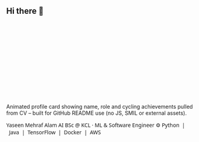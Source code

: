 ## Hi there 👋

<!--
**Neesay/Neesay** is a ✨ _special_ ✨ repository because its `README.md` (this file) appears on your GitHub profile.

Here are some ideas to get you started:

- 🔭 I’m currently working on ...
- 🌱 I’m currently learning ...
- 👯 I’m looking to collaborate on ...
- 🤔 I’m looking for help with ...
- 💬 Ask me about ...
- 📫 How to reach me: ...
- 😄 Pronouns: ...
- ⚡ Fun fact: ...
-->


<?xml version="1.0" encoding="UTF-8"?>
<svg  xmlns="http://www.w3.org/2000/svg"
      width="460" height="200" viewBox="0 0 460 200" role="img"
      aria-labelledby="title desc">
  <title id="title">Animated README card – Yaseen Mehraf Alam</title>
  <desc id="desc">
    Animated profile card showing name, role and cycling achievements pulled
    from CV – built for GitHub README use (no JS, SMIL or external assets).
  </desc>

  <!-- ----------  Styling & keyframes  ---------- -->
  <style>
    @keyframes slideFade {
      0%   { opacity:0; transform:translateY(10px); }
      10%  { opacity:1; transform:translateY(0);    }
      30%  { opacity:1; transform:translateY(0);    }
      40%  { opacity:0; transform:translateY(-10px);}
      100% { opacity:0; }
    }
    .achieve text {
      font: 600 13px/1.3 "Segoe UI", Ubuntu, sans-serif;
      fill:#f7f7f7;
      animation: slideFade 20s ease-in-out infinite;
    }
    text, tspan{ font-family:"Segoe UI", Ubuntu, sans-serif; }
  </style>

  <!-- ----------  Card background  ---------- -->
  <rect x="2" y="2" width="456" height="196" rx="16"
        fill="#0A192F" stroke="#64ffda" stroke-width="2"/>

  <!-- ----------  Static header section  ---------- -->
  <!-- Name -->
  <text x="30" y="60" font-size="28" font-weight="700" fill="#64ffda">
      Yaseen&nbsp;Mehraf&nbsp;Alam
  </text>

  <!-- Tagline -->
  <text x="32" y="90" font-size="15" fill="#8892B0">
    AI&nbsp;BSc&nbsp;@&nbsp;KCL&nbsp;·&nbsp;ML&nbsp;&amp;&nbsp;Software&nbsp;Engineer
  </text>

  <!-- Skills row -->
  <text x="30" y="120" font-size="13" fill="#CCD6F6">
    ⚙️&nbsp;Python&nbsp;&nbsp;|&nbsp;&nbsp;Java&nbsp;&nbsp;|&nbsp;&nbsp;TensorFlow&nbsp;&nbsp;|&nbsp;&nbsp;Docker&nbsp;&nbsp;|&nbsp;&nbsp;AWS
  </text>

  <!-- ----------  Cycling achievements  ---------- -->
  <!-- Each <g class="achieve"> holds one message;
       stagger animation-delay so they appear one after another -->
  <g class="achieve" style="animation-delay:0s"><text x="30" y="155">
    • Marshall Wace Scholar – £9.9 k merit award:contentReference[oaicite:0]{index=0}
  </text></g>

  <g class="achieve" style="animation-delay:5s"><text x="30" y="155">
    • Hyperloop Braking System Award ’24 (Global top prize):contentReference[oaicite:1]{index=1}
  </text></g>

  <g class="achieve" style="animation-delay:10s"><text x="30" y="155">
    • Rank 1st (60 peers) Goldman Sachs trading sim, £ PnL top 3:contentReference[oaicite:2]{index=2}
  </text></g>

  <g class="achieve" style="animation-delay:15s"><text x="30" y="155">
    • Built “Accessify” to boost web accessibility – React&nbsp;+&nbsp;FastAPI:contentReference[oaicite:3]{index=3}
  </text></g>

</svg>
